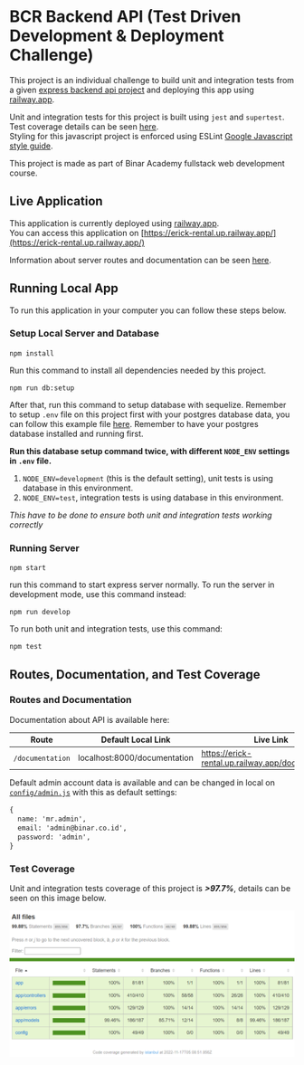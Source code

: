# BCR Backend API (Test Driven Development & Deployment Challenge)

This project is an individual challenge to build unit and integration tests from a given [express backend api project](https://github.com/erickyudha/car-rental-backend-api_raw) and deploying this app using [railway.app](railway.app).  

Unit and integration tests for this project is built using `jest` and `supertest`. Test coverage details can be seen [here](#test-coverage).  
Styling for this javascript project is enforced using ESLint [Google Javascript style guide](https://github.com/google/eslint-config-google).

This project is made as part of Binar Academy fullstack web development course.

## Live Application

This application is currently deployed using [railway.app](railway.app).  
You can access this application on [https://erick-rental.up.railway.app/](https://erick-rental.up.railway.app/)  
  
Information about server routes and documentation can be seen [here](#routes-and-documentation).

## Running Local App

To run this application in your computer you can follow these steps below.

### Setup Local Server and Database

    npm install

Run this command to install all dependencies needed by this project.

    npm run db:setup

After that, run this command to setup database with sequelize. Remember to setup `.env` file on this project first with your postgres database data, you can follow this example file [here](.env.example). Remember to have your postgres database installed and running first. 

**Run this database setup command twice, with different `NODE_ENV` settings in `.env` file.**   

1. `NODE_ENV=development` (this is the default setting), unit tests is using database in this environment.
2. `NODE_ENV=test`, integration tests is using database in this environment.

*This have to be done to ensure both unit and integration tests working correctly*  

### Running Server

    npm start

run this command to start express server normally. To run the server in development mode, use this command instead:

    npm run develop

To run both unit and integration tests, use this command:

    npm test

## Routes, Documentation, and Test Coverage

### Routes and Documentation

Documentation about API is available here:

| Route | Default Local Link | Live Link |
|--|--|--|
| `/documentation` | localhost:8000/documentation | https://erick-rental.up.railway.app/documentation/ |

Default admin account data is available and can be changed in local on [`config/admin.js`](config/admin.js) with this as default settings:

    {
      name: 'mr.admin',
      email: 'admin@binar.co.id',
      password: 'admin',
    }

### Test Coverage

Unit and integration tests coverage of this project is ***>97.7%***, details can be seen on this image below.

![coverage test details](docs/coverage-test.png)
